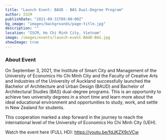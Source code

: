 ```yaml
---
title: "Launch Event: BAUD - BAS Dual-Degree Program"
author: ISCM
publishDate: "2021-09-31T09:00:00Z"
bg_image: "images/backgrounds/page-title.jpg"
description: ""
location: "ISCM, Ho Chi Minh City, Vietnam"
image: /images/events/launch-event-BAUD-BAS.jpg
showImage: true
---
```


### About Event
<!--StartFragment-->

On September 3, 2021, the Institute of Smart City and Management of the University of Economics Ho Chi Minh City and the Faculty of Creative Arts and Industries of the University of Auckland successfully launched the Bachelor of Architecture and Urban Design (BAUD) and Bachelor of Architectural Studies (BAS) dual-degree programs. This is an opportunity to achieve two university degrees in a short time and learn more about the ideal educational environment and opportunities to study, work, and settle in New Zealand for students.

This cooperation marked a step forward in the journey to reach the international level of the University of Economics Ho Chi Minh City (UEH).

Watch the event here (FULL HD): https://youtu.be/fdJKZX9cVCw

<!--EndFragment-->
